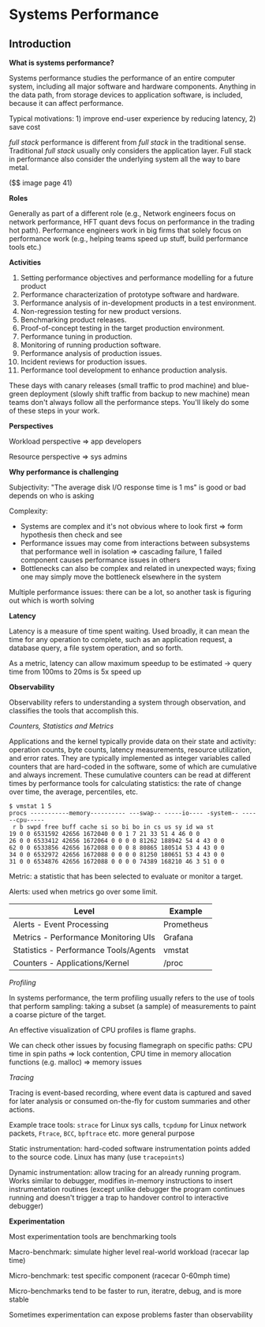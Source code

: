 # Systems Performance

## Introduction

**What is systems performance?**

Systems performance studies the performance of an entire computer system, including all major software and hardware components. Anything in the data path, from storage devices to application software, is included, because it can affect performance.

Typical motivations: 1) improve end-user experience by reducing latency, 2) save cost

*full stack* performance is different from *full stack* in the traditional sense. Traditional *full stack* usually only considers the application layer. Full stack in performance also consider the underlying system all the way to bare metal.

($$ image page 41)


**Roles**

Generally as part of a different role (e.g., Network engineers focus on network performance, HFT quant devs focus on performance in the trading hot path). Performance engineers work in big firms that solely focus on performance work (e.g., helping teams speed up stuff, build performance tools etc.)


**Activities**

1. Setting performance objectives and performance modelling for a future product
2. Performance characterization of prototype software and hardware.
3. Performance analysis of in-development products in a test environment.
4. Non-regression testing for new product versions.
5. Benchmarking product releases.
6. Proof-of-concept testing in the target production environment.
7. Performance tuning in production.
8. Monitoring of running production software.
9. Performance analysis of production issues.
10. Incident reviews for production issues.
11. Performance tool development to enhance production analysis.

These days with canary releases (small traffic to prod machine) and blue-green deployment (slowly shift traffic from backup to new machine) mean teams don't always follow all the performance steps. You'll likely do some of these steps in your work.


**Perspectives**

Workload perspective => app developers

Resource perspective => sys admins


**Why performance is challenging**

Subjectivity: "The average disk I/O response time is 1 ms" is good or bad depends on who is asking

Complexity: 
- Systems are complex and it's not obvious where to look first => form hypothesis then check and see
- Performance issues may come from interactions between subsystems that performance well in isolation => cascading failure, 1 failed component causes performance issues in others
- Bottlenecks can also be complex and related in unexpected ways; fixing one may simply move the bottleneck elsewhere in the system 

Multiple performance issues: there can be a lot, so another task is figuring out which is worth solving


**Latency**

Latency is a measure of time spent waiting. Used broadly, it can mean the time for any operation to complete, such as an application request, a database query, a file system operation, and so forth.

As a metric, latency can allow maximum speedup to be estimated -> query time from 100ms to 20ms is 5x speed up


**Observability**

Observability refers to understanding a system through observation, and classifies the tools that accomplish this.

*Counters, Statistics and Metrics*
 
Applications and the kernel typically provide data on their state and activity: operation counts, byte counts, latency measurements, resource utilization, and error rates. They are typically implemented as integer variables called counters that are hard-coded in the software, some of which are cumulative and always increment. These cumulative counters can be read at different times by performance tools for calculating statistics: the rate of change over time, the average, percentiles, etc.

```
$ vmstat 1 5
procs -----------memory---------- ---swap-- -----io---- -system-- ------cpu-----
 r b swpd free buff cache si so bi bo in cs us sy id wa st
19 0 0 6531592 42656 1672040 0 0 1 7 21 33 51 4 46 0 0
26 0 0 6533412 42656 1672064 0 0 0 0 81262 188942 54 4 43 0 0
62 0 0 6533856 42656 1672088 0 0 0 8 80865 180514 53 4 43 0 0
34 0 0 6532972 42656 1672088 0 0 0 0 81250 180651 53 4 43 0 0
31 0 0 6534876 42656 1672088 0 0 0 0 74389 168210 46 3 51 0 0
```

Metric: a statistic that has been selected to evaluate or monitor a target.

Alerts: used when metrics go over some limit. 

| Level                                 | Example         |
|---------------------------------------|-----------------|
| Alerts - Event Processing             | Prometheus      |
| Metrics - Performance Monitoring UIs  | Grafana         |
| Statistics - Performance Tools/Agents | vmstat          |
| Counters - Applications/Kernel        | /proc           |


*Profiling*

In systems performance, the term profiling usually refers to the use of tools that perform sampling: taking a subset (a sample) of measurements to paint a coarse picture of the target.

An effective visualization of CPU profiles is flame graphs.

We can check other issues by focusing flamegraph on specific paths: CPU time in spin paths => lock contention, CPU time in memory allocation functions (e.g. malloc) => memory issues



*Tracing*

Tracing is event-based recording, where event data is captured and saved for later analysis or consumed on-the-fly for custom summaries and other actions.

Example trace tools: `strace` for Linux sys calls, `tcpdump` for Linux network packets, `Ftrace`, `BCC`, `bpftrace` etc. more general purpose

Static instrumentation: hard-coded software instrumentation points added to the source code. Linux has many (use `tracepoints`)

Dynamic instrumentation: allow tracing for an already running program. Works similar to debugger, modifies in-memory instructions to insert instrumentation routines (except unlike debugger the program continues running and doesn't trigger a trap to handover control to interactive debugger)


**Experimentation**

Most experimentation tools are benchmarking tools

Macro-benchmark: simulate higher level real-world workload (racecar lap time)

Micro-benchmark: test specific component (racecar 0-60mph time)

Micro-benchmarks tend to be faster to run, iteratre, debug, and is more stable

Sometimes experimentation can expose problems faster than observability

